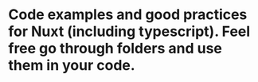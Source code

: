 # Code examples and good practices for Nuxt (including typescript). Feel free go through folders and use them in your code.
